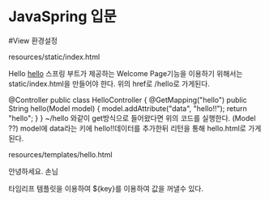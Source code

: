 # JavaSpring 입문

#View 환경설정

resources/static/index.html
  <!DOCTYPE HTML>
  <html>
  <head>
   <title>Hello</title>
   <meta http-equiv="Content-Type" content="text/html; charset=UTF-8" />
  </head>
  <body>
  Hello
  <a href="/hello">hello</a>
  </body>
  </html>
스프링 부트가 제공하는 Welcome Page기능을 이용하기 위해서는 static/index.html을 만들어야 한다.
위의 href로 /hello로 가게된다.

  @Controller
  public class HelloController {
   @GetMapping("hello")
   public String hello(Model model) {
   model.addAttribute("data", "hello!!");
   return "hello";
   }
  }
~/hello 와같이 get방식으로 들어왔다면 위의 코드를 실행한다. (Model ??) model에 data라는 키에 hello!!데이터를 추가한뒤 리턴을 통해 hello.html로 가게된다.


  resources/templates/hello.html
  <!DOCTYPE HTML>
  <html xmlns:th="http://www.thymeleaf.org">
  <head>
   <title>Hello</title>
   <meta http-equiv="Content-Type" content="text/html; charset=UTF-8" />
  </head>
  <body>
  <p th:text="'안녕하세요. ' + ${data}" >안녕하세요. 손님</p>
  </body>
  </html>
타임리프 템플릿을 이용하여 ${key}를 이용하여 값을 꺼낼수 있다.
